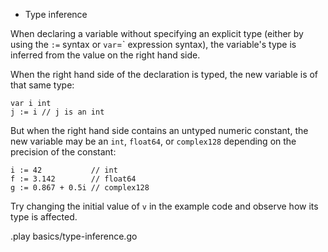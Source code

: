 * Type inference

When declaring a variable without specifying an explicit type (either by using the `:=` syntax or `var`=` expression syntax), the variable's type is inferred from the value on the right hand side.

When the right hand side of the declaration is typed, the new variable is of that same type:

	var i int
	j := i // j is an int

But when the right hand side contains an untyped numeric constant, the new variable may be an `int`, `float64`, or `complex128` depending on the precision of the constant:

	i := 42           // int
	f := 3.142        // float64
	g := 0.867 + 0.5i // complex128

Try changing the initial value of `v` in the example code and observe how its type is affected.

.play basics/type-inference.go


